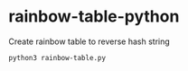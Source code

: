 # rainbow-table-python
Create rainbow table to reverse hash string

```
python3 rainbow-table.py
```